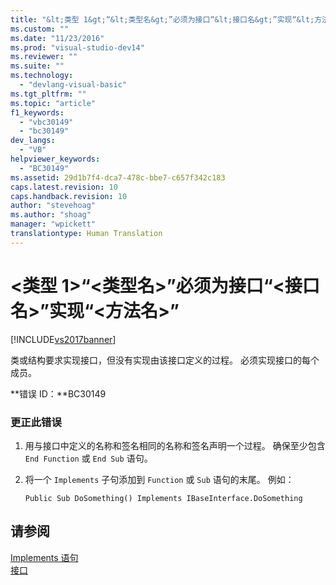 ```yaml
---
title: "&lt;类型 1&gt;“&lt;类型名&gt;”必须为接口“&lt;接口名&gt;”实现“&lt;方法名&gt;” | Microsoft Docs"
ms.custom: ""
ms.date: "11/23/2016"
ms.prod: "visual-studio-dev14"
ms.reviewer: ""
ms.suite: ""
ms.technology: 
  - "devlang-visual-basic"
ms.tgt_pltfrm: ""
ms.topic: "article"
f1_keywords: 
  - "vbc30149"
  - "bc30149"
dev_langs: 
  - "VB"
helpviewer_keywords: 
  - "BC30149"
ms.assetid: 29d1b7f4-dca7-478c-bbe7-c657f342c183
caps.latest.revision: 10
caps.handback.revision: 10
author: "stevehoag"
ms.author: "shoag"
manager: "wpickett"
translationtype: Human Translation
---
```

# &lt;类型 1&gt;“&lt;类型名&gt;”必须为接口“&lt;接口名&gt;”实现“&lt;方法名&gt;”
[!INCLUDE[vs2017banner](../../../csharp/includes/vs2017banner.md)]

类或结构要求实现接口，但没有实现由该接口定义的过程。  必须实现接口的每个成员。  
  
 **错误 ID：**BC30149  
  
### 更正此错误  
  
1.  用与接口中定义的名称和签名相同的名称和签名声明一个过程。  确保至少包含 `End Function` 或 `End Sub` 语句。  
  
2.  将一个 `Implements` 子句添加到 `Function` 或 `Sub` 语句的末尾。  例如：  
  
    ```  
    Public Sub DoSomething() Implements IBaseInterface.DoSomething  
    ```  
  
## 请参阅  
 [Implements 语句](../../../visual-basic/language-reference/statements/implements-statement.md)   
 [接口](../../../visual-basic/programming-guide/language-features/interfaces/index.md)